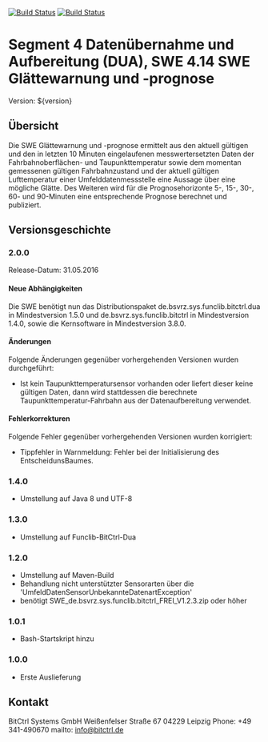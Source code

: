 [![Build Status](https://travis-ci.org/bitctrl/de.bsvrz.dua.progglaette.svg?branch=master)](https://travis-ci.org/bitctrl/de.bsvrz.dua.progglaette)
[![Build Status](https://api.bintray.com/packages/bitctrl/maven/de.bsvrz.dua.progglaette/images/download.svg)](https://bintray.com/bitctrl/maven/de.bsvrz.dua.progglaette)

# Segment 4 Datenübernahme und Aufbereitung (DUA), SWE 4.14 SWE Glättewarnung und -prognose

Version: ${version}

## Übersicht

Die SWE Glättewarnung und -prognose ermittelt aus den aktuell gültigen und den 
in letzten 10 Minuten eingelaufenen messwertersetzten Daten der Fahrbahnoberflächen-
und Taupunkttemperatur sowie dem momentan gemessenen gültigen Fahrbahnzustand und der
aktuell gültigen Lufttemperatur einer Umfelddatenmessstelle eine Aussage über eine
mögliche Glätte. Des Weiteren wird für die Prognosehorizonte 5-, 15-, 30-, 60- und
90-Minuten eine entsprechende Prognose berechnet und publiziert.

## Versionsgeschichte

### 2.0.0

Release-Datum: 31.05.2016

#### Neue Abhängigkeiten

Die SWE benötigt nun das Distributionspaket de.bsvrz.sys.funclib.bitctrl.dua
in Mindestversion 1.5.0 und de.bsvrz.sys.funclib.bitctrl in Mindestversion 1.4.0,
sowie die Kernsoftware in Mindestversion 3.8.0.

#### Änderungen

Folgende Änderungen gegenüber vorhergehenden Versionen wurden durchgeführt:

- Ist kein Taupunkttemperatursensor vorhanden oder liefert dieser keine gültigen
  Daten, dann wird stattdessen die berechnete Taupunkttemperatur-Fahrbahn aus
  der Datenaufbereitung verwendet.

#### Fehlerkorrekturen

Folgende Fehler gegenüber vorhergehenden Versionen wurden korrigiert:

- Tippfehler in Warnmeldung: Fehler bei der Initialisierung des EntscheidunsBaumes.

### 1.4.0

- Umstellung auf Java 8 und UTF-8

### 1.3.0

- Umstellung auf Funclib-BitCtrl-Dua

### 1.2.0

- Umstellung auf Maven-Build
- Behandlung nicht unterstützter Sensorarten über die 'UmfeldDatenSensorUnbekannteDatenartException'
- benötigt SWE_de.bsvrz.sys.funclib.bitctrl_FREI_V1.2.3.zip oder höher 

### 1.0.1

- Bash-Startskript hinzu

### 1.0.0

- Erste Auslieferung
  
## Kontakt

BitCtrl Systems GmbH
Weißenfelser Straße 67
04229 Leipzig
Phone: +49 341-490670
mailto: info@bitctrl.de
